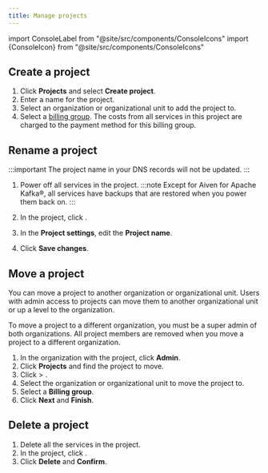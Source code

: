 ```yaml
---
title: Manage projects
---
```


import ConsoleLabel from "@site/src/components/ConsoleIcons"
import {ConsoleIcon} from "@site/src/components/ConsoleIcons"

## Create a project

1.  Click **Projects** and select **Create project**.
2.  Enter a name for the project.
3.  Select an organization or organizational unit to add the project to.
4.  Select a [billing group](/docs/platform/concepts/billing-groups).
    The costs from all services in this project are charged to the
    payment method for this billing group.

## Rename a project

:::important
The project name in your DNS records will not be updated.
:::

1. Power off all services in the project.
   :::note
    Except for Aiven for Apache Kafka®, all services have backups that
    are restored when you power them back on.
   :::

1. In the project, click <ConsoleLabel name="projectsettings"/>.
1. In the **Project settings**, edit the **Project name**.
1. Click **Save changes**.

## Move a project

You can move a project to another organization or organizational unit.
Users with admin access to projects can move them to another
organizational unit or up a level to the organization.

To move a project to a different organization, you must be a super admin
of both organizations. All project members are removed when you
move a project to a different organization.

1.  In the organization with the project, click **Admin**.
1.  Click **Projects** and find the project to move.
1.  Click <ConsoleIcon name="more"/> > <ConsoleLabel name="Move project"/>.
1.  Select the organization or organizational unit to move the project to.
1.  Select a **Billing group**.
1.  Click **Next** and **Finish**.

## Delete a project

1. Delete all the services in the project.
1. In the project, click <ConsoleLabel name="projectsettings"/>.
1. Click **Delete** and **Confirm**.
